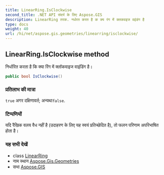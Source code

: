 ```yaml
---
title: LinearRing.IsClockwise
second_title: .NET API संदर्भ के लिए Aspose.GIS
description: LinearRing तरक. नर्धरत करत है क क्य रंग में क्लकवइज वइंडंग है
type: docs
weight: 40
url: /hi/net/aspose.gis.geometries/linearring/isclockwise/
---
```

## LinearRing.IsClockwise method

निर्धारित करता है कि क्या रिंग में क्लॉकवाइज वाइंडिंग है।

```csharp
public bool IsClockwise()
```

### प्रतिलाभ की मात्रा

`true` अगर दक्षिणावर्त; अन्यथा`false`.

### टिप्पणियों

यदि रैखिक वलय वैध नहीं है (उदाहरण के लिए यह स्वयं प्रतिच्छेदित है), तो फलन परिणाम अपरिभाषित होता है।

### यह सभी देखें

* class [LinearRing](../)
* नाम स्थान [Aspose.Gis.Geometries](../../linearring/)
* सभा [Aspose.GIS](../../../)


